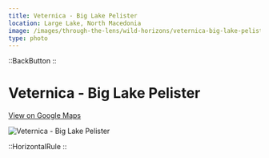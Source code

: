 ```yaml
---
title: Veternica - Big Lake Pelister
location: Large Lake, North Macedonia
image: /images/through-the-lens/wild-horizons/veternica-big-lake-pelister.jpg
type: photo
---
```


::BackButton
::

# Veternica - Big Lake Pelister

<a href="https://www.google.com/maps/search/?api=1&query=Large+Lake,+North+Macedonia" target="_blank" rel="noopener noreferrer">View on Google Maps</a>

![Veternica - Big Lake Pelister](/images/through-the-lens/wild-horizons/veternica-big-lake-pelister.jpg)

<div class="mb-8"></div>

::HorizontalRule
::
